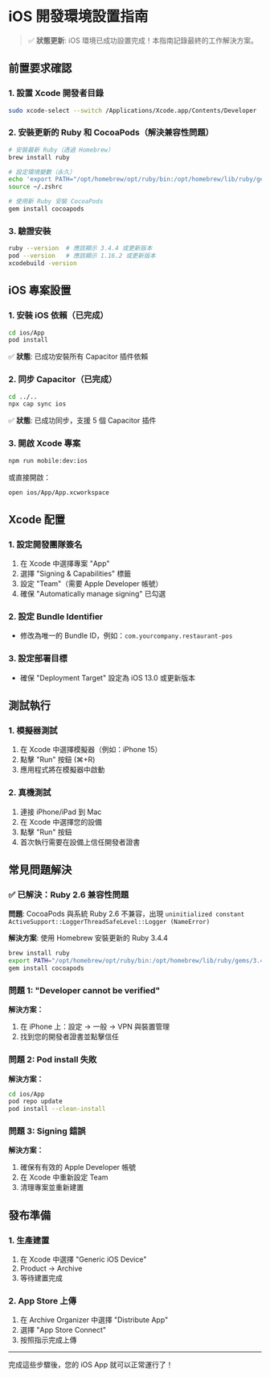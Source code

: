 # iOS 開發環境設置指南

> ✅ **狀態更新**: iOS 環境已成功設置完成！本指南記錄最終的工作解決方案。

## 前置要求確認

### 1. 設置 Xcode 開發者目錄
```bash
sudo xcode-select --switch /Applications/Xcode.app/Contents/Developer
```

### 2. 安裝更新的 Ruby 和 CocoaPods（解決兼容性問題）
```bash
# 安裝最新 Ruby（透過 Homebrew）
brew install ruby

# 設定環境變數（永久）
echo 'export PATH="/opt/homebrew/opt/ruby/bin:/opt/homebrew/lib/ruby/gems/3.4.0/bin:$PATH"' >> ~/.zshrc
source ~/.zshrc

# 使用新 Ruby 安裝 CocoaPods
gem install cocoapods
```

### 3. 驗證安裝
```bash
ruby --version  # 應該顯示 3.4.4 或更新版本
pod --version   # 應該顯示 1.16.2 或更新版本
xcodebuild -version
```

## iOS 專案設置

### 1. 安裝 iOS 依賴（已完成）
```bash
cd ios/App
pod install
```
✅ **狀態**: 已成功安裝所有 Capacitor 插件依賴

### 2. 同步 Capacitor（已完成）
```bash
cd ../..
npx cap sync ios
```
✅ **狀態**: 已成功同步，支援 5 個 Capacitor 插件

### 3. 開啟 Xcode 專案
```bash
npm run mobile:dev:ios
```
或直接開啟：
```bash
open ios/App/App.xcworkspace
```

## Xcode 配置

### 1. 設定開發團隊簽名
1. 在 Xcode 中選擇專案 "App"
2. 選擇 "Signing & Capabilities" 標籤
3. 設定 "Team"（需要 Apple Developer 帳號）
4. 確保 "Automatically manage signing" 已勾選

### 2. 設定 Bundle Identifier
- 修改為唯一的 Bundle ID，例如：`com.yourcompany.restaurant-pos`

### 3. 設定部署目標
- 確保 "Deployment Target" 設定為 iOS 13.0 或更新版本

## 測試執行

### 1. 模擬器測試
1. 在 Xcode 中選擇模擬器（例如：iPhone 15）
2. 點擊 "Run" 按鈕 (⌘+R)
3. 應用程式將在模擬器中啟動

### 2. 真機測試
1. 連接 iPhone/iPad 到 Mac
2. 在 Xcode 中選擇您的設備
3. 點擊 "Run" 按鈕
4. 首次執行需要在設備上信任開發者證書

## 常見問題解決

### ✅ 已解決：Ruby 2.6 兼容性問題
**問題**: CocoaPods 與系統 Ruby 2.6 不兼容，出現 `uninitialized constant ActiveSupport::LoggerThreadSafeLevel::Logger (NameError)`

**解決方案**: 使用 Homebrew 安裝更新的 Ruby 3.4.4
```bash
brew install ruby
export PATH="/opt/homebrew/opt/ruby/bin:/opt/homebrew/lib/ruby/gems/3.4.0/bin:$PATH"
gem install cocoapods
```

### 問題 1: "Developer cannot be verified"
**解決方案：**
1. 在 iPhone 上：設定 → 一般 → VPN 與裝置管理
2. 找到您的開發者證書並點擊信任

### 問題 2: Pod install 失敗
**解決方案：**
```bash
cd ios/App
pod repo update
pod install --clean-install
```

### 問題 3: Signing 錯誤
**解決方案：**
1. 確保有有效的 Apple Developer 帳號
2. 在 Xcode 中重新設定 Team
3. 清理專案並重新建置

## 發布準備

### 1. 生產建置
1. 在 Xcode 中選擇 "Generic iOS Device"
2. Product → Archive
3. 等待建置完成

### 2. App Store 上傳
1. 在 Archive Organizer 中選擇 "Distribute App"
2. 選擇 "App Store Connect"
3. 按照指示完成上傳

---

完成這些步驟後，您的 iOS App 就可以正常運行了！